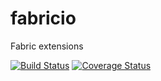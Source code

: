 # fabricio
Fabric extensions

[![Build Status](https://travis-ci.org/renskiy/fabricio.svg?branch=master)](https://travis-ci.org/renskiy/fabricio)
[![Coverage Status](https://coveralls.io/repos/github/renskiy/fabricio/badge.svg?branch=master)](https://coveralls.io/github/renskiy/fabricio?branch=master)

